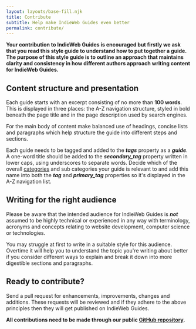 ```yaml
---
layout: layouts/base-fill.njk
title: Contribute
subtitle: Help make IndieWeb Guides even better
permalink: contribute/
---
```

**Your contribution to IndieWeb Guides is encouraged but firstly we ask that you read this style guide to understand how to put together a guide. The purpose of this style guide is to outline an approach that maintains clarity and consistency in how different authors approach writing content for IndieWeb Guides.**

## Content structure and presentation
Each guide starts with an excerpt consisting of no more than **100 words**. This is displayed in three places: the A-Z navigation structure, styled in bold beneath the page title and in the page description used by search engines.

For the main body of content make balanced use of headings, concise lists and paragraphs which help structure the guide into different steps and sections.

Each guide needs to be tagged and added to the ***tags*** property as a ***guide***. A one-word title should be added to the ***secondary_tag*** property written in lower caps, using underscores to separate words. Decide which of the overall [categories](/guides/) and sub categories your guide is relevant to and add this name into both the ***tag*** and ***primary_tag*** properties so it's displayed in the A-Z navigation list.

## Writing for the right audience
Please be aware that the intended audience for IndieWeb Guides is ***not*** assumed to be highly technical or experienced in any way with terminology, acronyms and concepts relating to website development, computer science or technologies.

You may struggle at first to write in a suitable style for this audience. Overtime it will help you to understand the topic you're writing about better if you consider different ways to explain and break it down into more digestible sections and paragraphs.

## Ready to contribute?
Send a pull request for enhancements, improvements, changes and additions. These requests will be reviewed and if they adhere to the above principles then they will get published on IndieWeb Guides.

**All contributions need to be made through our public [GitHub repository](https://github.com/calumryan/indieweb-guides).**